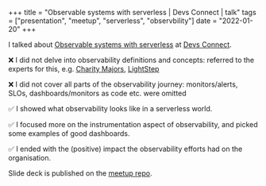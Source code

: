 +++
title =  "Observable systems with serverless | Devs Connect | talk"
tags = ["presentation", "meetup", "serverless", "observbility"]
date = "2022-01-20"
+++

I talked about [Observable systems with serverless](https://www.meetup.com/devsconnect/events/282326885/) at [Devs Connect](https://www.meetup.com/devsconnect/).

❌ I did not delve into observability definitions and concepts: referred to the experts for this, e.g. [Charity Majors](https://charity.wtf/), [LightStep](https://opentelemetry.lightstep.com/)

❌ I did not cover all parts of the observability journey: monitors/alerts, SLOs, dashboards/monitors as code etc. were omitted

✅ I showed what observability looks like in a serverless world.

✅ I focused more on the instrumentation aspect of observability, and picked some examples of good dashboards.

✅ I ended with the (positive) impact the observability efforts had on the organisation.

Slide deck is published on the [meetup repo](https://github.com/Devs-Connect/dc003-observable-systems-and-ddd/blob/main/the_road_to_observable_systems_by_toli_apostolidis/the_road_to_observable_systems_by_toli_apostolidis.pdf).
